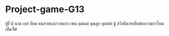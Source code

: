 # Project-game-G13
ยู่ยี่
มี
นาด
เบส
ป้อม
คนสวยและรวยมาก
เพน
คุณแม่
คุณลูก
คุณพ่อ
ชู้
สวีสดีนายเห็นข้อความเราไหม
เห็นจั๊ฟ